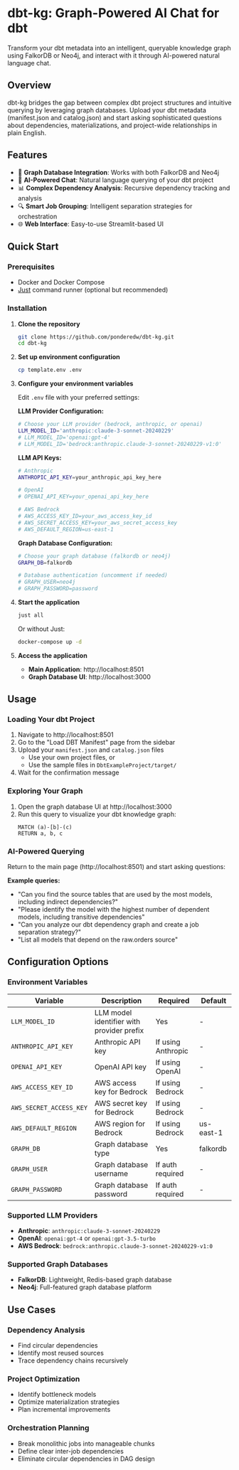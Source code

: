 # dbt-kg: Graph-Powered AI Chat for dbt

Transform your dbt metadata into an intelligent, queryable knowledge graph using FalkorDB or Neo4j, and interact with it through AI-powered natural language chat.

## Overview

dbt-kg bridges the gap between complex dbt project structures and intuitive querying by leveraging graph databases. Upload your dbt metadata (manifest.json and catalog.json) and start asking sophisticated questions about dependencies, materializations, and project-wide relationships in plain English.

## Features

- 🚀 **Graph Database Integration**: Works with both FalkorDB and Neo4j
- 🤖 **AI-Powered Chat**: Natural language querying of your dbt project
- 📊 **Complex Dependency Analysis**: Recursive dependency tracking and analysis
- 🔍 **Smart Job Grouping**: Intelligent separation strategies for orchestration
- 🌐 **Web Interface**: Easy-to-use Streamlit-based UI

## Quick Start

### Prerequisites

- Docker and Docker Compose
- [Just](https://github.com/casey/just) command runner (optional but recommended)

### Installation

1. **Clone the repository**
   ```bash
   git clone https://github.com/ponderedw/dbt-kg.git
   cd dbt-kg
   ```

2. **Set up environment configuration**
   ```bash
   cp template.env .env
   ```

3. **Configure your environment variables**
   
   Edit `.env` file with your preferred settings:

   **LLM Provider Configuration:**
   ```bash
   # Choose your LLM provider (bedrock, anthropic, or openai)
   LLM_MODEL_ID='anthropic:claude-3-sonnet-20240229'
   # LLM_MODEL_ID='openai:gpt-4'
   # LLM_MODEL_ID='bedrock:anthropic.claude-3-sonnet-20240229-v1:0'
   ```

   **LLM API Keys:**
   ```bash
   # Anthropic
   ANTHROPIC_API_KEY=your_anthropic_api_key_here

   # OpenAI
   # OPENAI_API_KEY=your_openai_api_key_here

   # AWS Bedrock
   # AWS_ACCESS_KEY_ID=your_aws_access_key_id
   # AWS_SECRET_ACCESS_KEY=your_aws_secret_access_key
   # AWS_DEFAULT_REGION=us-east-1
   ```

   **Graph Database Configuration:**
   ```bash
   # Choose your graph database (falkordb or neo4j)
   GRAPH_DB=falkordb

   # Database authentication (uncomment if needed)
   # GRAPH_USER=neo4j
   # GRAPH_PASSWORD=password
   ```

4. **Start the application**
   ```bash
   just all
   ```
   
   Or without Just:
   ```bash
   docker-compose up -d
   ```

5. **Access the application**
   - **Main Application**: http://localhost:8501
   - **Graph Database UI**: http://localhost:3000

## Usage

### Loading Your dbt Project

1. Navigate to http://localhost:8501
2. Go to the "Load DBT Manifest" page from the sidebar
3. Upload your `manifest.json` and `catalog.json` files
   - Use your own project files, or
   - Use the sample files in `DbtExampleProject/target/`
4. Wait for the confirmation message

### Exploring Your Graph

1. Open the graph database UI at http://localhost:3000
2. Run this query to visualize your dbt knowledge graph:
   ```cypher
   MATCH (a)-[b]-(c)
   RETURN a, b, c
   ```

### AI-Powered Querying

Return to the main page (http://localhost:8501) and start asking questions:

**Example queries:**
- "Can you find the source tables that are used by the most models, including indirect dependencies?"
- "Please identify the model with the highest number of dependent models, including transitive dependencies"
- "Can you analyze our dbt dependency graph and create a job separation strategy?"
- "List all models that depend on the raw.orders source"

## Configuration Options

### Environment Variables

| Variable | Description | Required | Default |
|----------|-------------|----------|---------|
| `LLM_MODEL_ID` | LLM model identifier with provider prefix | Yes | - |
| `ANTHROPIC_API_KEY` | Anthropic API key | If using Anthropic | - |
| `OPENAI_API_KEY` | OpenAI API key | If using OpenAI | - |
| `AWS_ACCESS_KEY_ID` | AWS access key for Bedrock | If using Bedrock | - |
| `AWS_SECRET_ACCESS_KEY` | AWS secret key for Bedrock | If using Bedrock | - |
| `AWS_DEFAULT_REGION` | AWS region for Bedrock | If using Bedrock | us-east-1 |
| `GRAPH_DB` | Graph database type | Yes | falkordb |
| `GRAPH_USER` | Graph database username | If auth required | - |
| `GRAPH_PASSWORD` | Graph database password | If auth required | - |

### Supported LLM Providers

- **Anthropic**: `anthropic:claude-3-sonnet-20240229`
- **OpenAI**: `openai:gpt-4` or `openai:gpt-3.5-turbo`
- **AWS Bedrock**: `bedrock:anthropic.claude-3-sonnet-20240229-v1:0`

### Supported Graph Databases

- **FalkorDB**: Lightweight, Redis-based graph database
- **Neo4j**: Full-featured graph database platform

## Use Cases

### Dependency Analysis
- Find circular dependencies
- Identify most reused sources
- Trace dependency chains recursively

### Project Optimization
- Identify bottleneck models
- Optimize materialization strategies
- Plan incremental improvements

### Orchestration Planning
- Break monolithic jobs into manageable chunks
- Define clear inter-job dependencies
- Eliminate circular dependencies in DAG design
